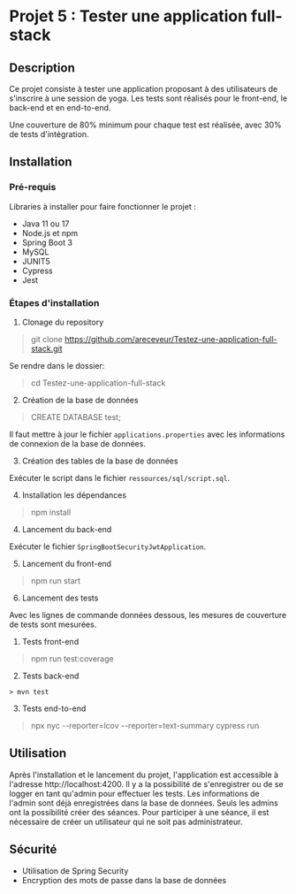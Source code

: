 # Projet 5 : Tester une application full-stack

## Description

Ce projet consiste à tester une application proposant à des utilisateurs de s'inscrire à une session de yoga.
Les tests sont réalisés pour le front-end, le back-end et en end-to-end.

Une couverture de 80% minimum pour chaque test est réalisée, avec 30% de tests d'intégration.

## Installation

### Pré-requis

Libraries à installer pour faire fonctionner le projet :

- Java 11 ou 17
- Node.js et npm
- Spring Boot 3
- MySQL
- JUNIT5
- Cypress
- Jest

### Étapes d'installation

1. Clonage du repository

> git clone https://github.com/areceveur/Testez-une-application-full-stack.git

Se rendre dans le dossier:

> cd Testez-une-application-full-stack

2. Création de la base de données

> CREATE DATABASE test;

Il faut mettre à jour le fichier `applications.properties` avec les informations de connexion de la base de données.

3. Création des tables de la base de données

Exécuter le script dans le fichier `ressources/sql/script.sql`.

4. Installation les dépendances

> npm install

4. Lancement du back-end

Exécuter le fichier `SpringBootSecurityJwtApplication`.

5. Lancement du front-end

> npm run start

6. Lancement des tests

Avec les lignes de commande données dessous, les mesures de couverture de tests sont mesurées.

   1. Tests front-end

   > npm run test:coverage

   2. Tests back-end

    > mvn test

   3. Tests end-to-end

   >  npx nyc --reporter=lcov --reporter=text-summary cypress run

## Utilisation

Après l'installation et le lancement du projet, l'application est accessible à l'adresse http://localhost:4200.
Il y a la possibilité de s'enregistrer ou de se logger en tant qu'admin pour effectuer les tests.
Les informations de l'admin sont déjà enregistrées dans la base de données.
Seuls les admins ont la possibilité créer des séances.
Pour participer à une séance, il est nécessaire de créer un utilisateur qui ne soit pas administrateur.

## Sécurité

- Utilisation de Spring Security
- Encryption des mots de passe dans la base de données